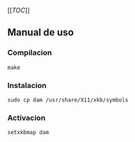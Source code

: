 [[_TOC_]]

## Manual de uso ##

### Compilacion

```shell
make
```

### Instalacion ###

```shell
sudo cp dam /usr/share/X11/xkb/symbols
```

### Activacion ###

```shell
setxkbmap dam
```
